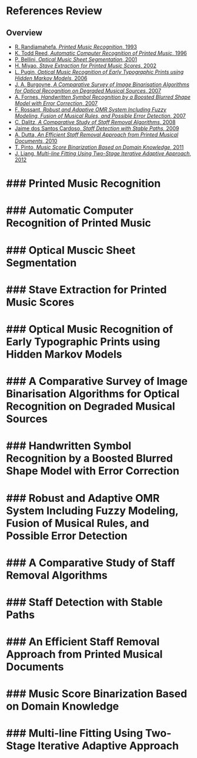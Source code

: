 # References Review

## Overview
* [R. Randiamahefa, *Printed Music Recognition*, 1993](#1993-1)
* [K. Todd Reed, *Automatic Computer Recognition of Printed Music*, 1996](#1996-1)
* [P. Bellini, *Optical Music Sheet Segmentation*, 2001](#2001-1)
* [H. Miyao, *Stave Extraction for Printed Music Scores*, 2002](#2002-1)
* [L. Pugin, *Optical Music Recognition of Early Typographic Prints using Hidden Markov Models*, 2006](#2006-1)
* [J. A. Burgoyne, *A Comparative Survey of Image Binarisation Algorithms for Optical Recognition on Degraded Musical Sources*, 2007](#2007-1)
* [A. Fornes, *Handwritten Symbol Recognition by a Boosted Blurred Shape Model with Error Correction*, 2007](#2007-2)
* [F. Rossant, *Robust and Adaptive OMR System Including Fuzzy Modeling, Fusion of Musical Rules, and Possible Error Detection*, 2007](#2007-3)
* [C. Dalitz, *A Comparative Study of Staff Removal Algorithms*, 2008](#2008-1)
* [Jaime dos Santos Cardoso, *Staff Detection with Stable Paths*, 2009](#2009-1)
* [A. Dutta, *An Efficient Staff Removal Approach from Printed Musical Documents*, 2010](#2010-1)
* [T. Pinto, *Music Score Binarization Based on Domain Knowledge*, 2011](#2011-1)
* [J. Liang, *Multi-line Fitting Using Two-Stage Iterative Adaptive Approach*, 2012](#2012-1)

<h1 id="1993-1"/>
### Printed Music Recognition

<h1 id="1996-1"/>
### Automatic Computer Recognition of Printed Music

<h1 id="2001-1"/>
### Optical Muscic Sheet Segmentation

<h1 id="2002-1"/>
### Stave Extraction for Printed Music Scores

<h1 id="2006-1"/>
### Optical Music Recognition of Early Typographic Prints using Hidden Markov Models

<h1 id="2007-1"/>
### A Comparative Survey of Image Binarisation Algorithms for Optical Recognition on Degraded Musical Sources

<h1 id="2007-2"/>
### Handwritten Symbol Recognition by a Boosted Blurred Shape Model with Error Correction

<h1 id="2007-3"/>
### Robust and Adaptive OMR System Including Fuzzy Modeling, Fusion of Musical Rules, and Possible Error Detection

<h1 id="2008-1"/>
### A Comparative Study of Staff Removal Algorithms

<h1 id="2009-1"/>
### Staff Detection with Stable Paths

<h1 id="2010-1"/>
### An Efficient Staff Removal Approach from Printed Musical Documents

<h1 id="2011-1"/>
### Music Score Binarization Based on Domain Knowledge

<h1 id="2012-1"/>
### Multi-line Fitting Using Two-Stage Iterative Adaptive Approach